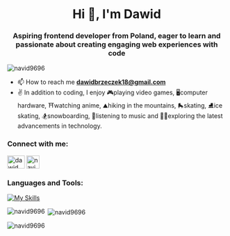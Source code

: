 <h1 align="center">Hi 👋, I'm Dawid</h1>
<h3 align="center">Aspiring frontend developer from Poland, eager to learn and passionate about creating engaging web experiences with code</h3>

<p align="left"> <img src="https://komarev.com/ghpvc/?username=navid9696&label=Profile%20views&color=0e75b6&style=flat" alt="navid9696" /> </p>

- 📫 How to reach me **dawidbrzeczek18@gmail.com**
- ✌️ In addition to coding, I enjoy 🎮playing video games, 🖥️computer hardware, ⛩️watching anime, ⛰️hiking in the mountains, 🛼skating, ⛸️ice skating, 🏂snowboarding, 🎵listening to music and 🧑‍💻exploring the latest advancements in technology.

<h3 align="left">Connect with me:</h3>
<p align="left">
<a href="https://fb.com/dawid.brzeczek.5" target="blank"><img align="center" src="https://raw.githubusercontent.com/rahuldkjain/github-profile-readme-generator/master/src/images/icons/Social/facebook.svg" alt="dawid.brzeczek.5" height="30" width="40" /></a>
<a href="https://www.codewars.com/users/navid9696" target="blank"><img align="center" src="https://cloud.githubusercontent.com/assets/2475572/4743290/2dcf20cc-5a26-11e4-89fb-62b861e5b29c.png" alt="navid9696" height="30" width="30" /></a>
</p>

<h3 align="left">Languages and Tools:</h3>

[![My Skills](https://skillicons.dev/icons?i=html,css,sass,js,ts,nextjs,react,tailwind,materialui,gulp,bootstrap,mongodb,nodejs,git,vscode)](https://skillicons.dev)


<p><img align="left" src="https://github-readme-stats.vercel.app/api/top-langs?username=navid9696&show_icons=true&locale=en&layout=compact" alt="navid9696" /></p>

<p>&nbsp;<img align="center" src="https://github-readme-stats.vercel.app/api?username=navid9696&show_icons=true&locale=en" alt="navid9696" /></p>

<p><img align="center" src="https://github-readme-streak-stats.herokuapp.com/?user=navid9696&" alt="navid9696" /></p>
